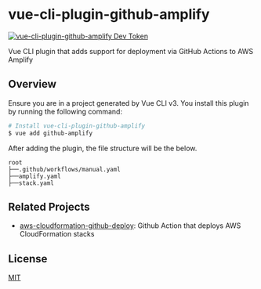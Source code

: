 # vue-cli-plugin-github-amplify

[![vue-cli-plugin-github-amplify Dev Token](https://badge.devtoken.rocks/vue-cli-plugin-github-amplify)](https://devtoken.rocks/package/vue-cli-plugin-github-amplify)

Vue CLI plugin that adds support for deployment via GitHub Actions to AWS Amplify

## Overview

Ensure you are in a project generated by Vue CLI v3. You install this plugin by running the following command:

```bash
# Install vue-cli-plugin-github-amplify
$ vue add github-amplify
```

After adding the plugin, the file structure will be the below.

```
root
├──.github/workflows/manual.yaml
├──amplify.yaml
├──stack.yaml
```

## Related Projects

- [aws-cloudformation-github-deploy](https://github.com/aws-actions/aws-cloudformation-github-deploy): Github Action that deploys AWS CloudFormation stacks

## License

[MIT](/LICENSE)
